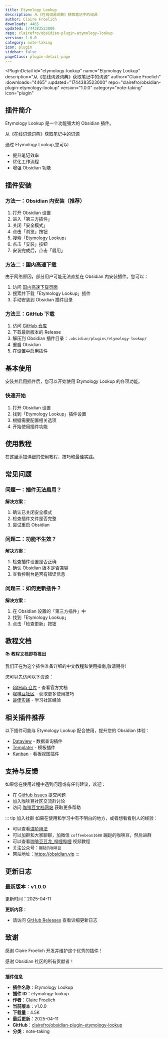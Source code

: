 ```yaml
---
title: Etymology Lookup
description: 从《在线词源词典》获取笔记中的词源
author: Claire Froelich
downloads: 4465
updated: 1744383523000
repo: clairefro/obsidian-plugin-etymology-lookup
version: 1.0.0
category: note-taking
icon: plugin
sidebar: false
pageClass: plugin-detail-page
---
```


<PluginDetail
  id="etymology-lookup"
  name="Etymology Lookup"
  description="从《在线词源词典》获取笔记中的词源"
  author="Claire Froelich"
  :downloads="4465"
  :updated="1744383523000"
  repo="clairefro/obsidian-plugin-etymology-lookup"
  version="1.0.0"
  category="note-taking"
  icon="plugin"
>

<!-- AUTO_GENERATED_START -->
## 插件简介

Etymology Lookup 是一个功能强大的 Obsidian 插件。

从《在线词源词典》获取笔记中的词源

通过 Etymology Lookup,您可以:

- 提升笔记效率
- 优化工作流程
- 增强 Obsidian 功能

<!-- AUTO_GENERATED_END -->

<!-- AUTO_GENERATED_START -->
## 插件安装

### 方法一：Obsidian 内安装（推荐）

1. 打开 Obsidian 设置
2. 进入「第三方插件」
3. 关闭「安全模式」
4. 点击「浏览」按钮
5. 搜索「Etymology Lookup」
6. 点击「安装」按钮
7. 安装完成后，点击「启用」

### 方法二：国内高速下载

由于网络原因，部分用户可能无法直接在 Obsidian 内安装插件。您可以：

1. 访问 [国内高速下载页面](/zh/documentation/obsidian-plugins-download.html)
2. 搜索并下载「Etymology Lookup」插件
3. 手动安装到 Obsidian 插件目录

### 方法三：GitHub 下载

1. 访问 [GitHub 仓库](https://github.com/clairefro/obsidian-plugin-etymology-lookup)
2. 下载最新版本的 Release
3. 解压到 Obsidian 插件目录：`.obsidian/plugins/etymology-lookup/`
4. 重启 Obsidian
5. 在设置中启用插件

## 基本使用

安装并启用插件后，您可以开始使用 Etymology Lookup 的各项功能。

### 快速开始

1. 打开 Obsidian 设置
2. 找到「Etymology Lookup」插件设置
3. 根据需要配置相关选项
4. 开始使用插件功能

<!-- AUTO_GENERATED_END -->

<!-- CUSTOM_CONTENT_START:tutorial -->
## 使用教程

在这里添加详细的使用教程、技巧和最佳实践。

<!-- CUSTOM_CONTENT_END:tutorial -->

<!-- SHARED_CONTENT_START -->
## 常见问题

### 问题一：插件无法启用？

**解决方案**：
1. 确认已关闭安全模式
2. 检查插件文件是否完整
3. 尝试重启 Obsidian

### 问题二：功能不生效？

**解决方案**：
1. 检查插件设置是否正确
2. 确认 Obsidian 版本是否兼容
3. 查看控制台是否有错误信息

### 问题三：如何更新插件？

**解决方案**：
1. 在 Obsidian 设置的「第三方插件」中
2. 找到「Etymology Lookup」
3. 点击「检查更新」按钮

## 教程文档

📚 **教程文档即将推出**

我们正在为这个插件准备详细的中文教程和使用指南,敬请期待!

您可以先访问以下资源：
- [GitHub 仓库](https://github.com/clairefro/obsidian-plugin-etymology-lookup) - 查看官方文档
- [咖啡豆社区](/zh/bases/) - 获取更多使用技巧
- [最佳实践](/zh/best-practices/) - 学习社区经验

## 相关插件推荐

以下插件可能与 Etymology Lookup 配合使用，提升您的 Obsidian 体验：

- [Dataview](/zh/plugins/dataview.html) - 数据查询插件
- [Templater](/zh/plugins/templater-obsidian.html) - 模板插件
- [Kanban](/zh/plugins/obsidian-kanban.html) - 看板视图插件

## 支持与反馈

如果您在使用过程中遇到问题或有任何建议，欢迎：

- 在 [GitHub Issues](https://github.com/clairefro/obsidian-plugin-etymology-lookup/issues) 提交问题
- 加入咖啡豆社区交流群讨论
- 访问 [咖啡豆文档网站](https://obsidian.vip) 获取更多帮助

::: tip 加入社群
如果在使用和学习中有不明白的地方，或者想看看别人的经验：
- 可以查看[进阶用法](/zh/advanced)
- 可以加群和大家聊聊，加微信 `coffeebean1688` 蹦跶的咖啡豆，然后进群
- 可以查看[咖啡豆豆龙_哔哩哔哩](https://space.bilibili.com/618777356) 视频教程
- 关注公众号：`蹦跶的咖啡豆`
- 网站地址：https://obsidian.vip
:::
<!-- SHARED_CONTENT_END -->

<!-- AUTO_GENERATED_START -->
## 更新日志

### 最新版本：v1.0.0

更新时间：2025-04-11

**更新内容**：
- 请访问 [GitHub Releases](https://github.com/clairefro/obsidian-plugin-etymology-lookup/releases) 查看详细更新日志

## 致谢

感谢 Claire Froelich 开发并维护这个优秀的插件！

感谢 Obsidian 社区的所有贡献者！

---

**插件信息**
- **插件名称**：Etymology Lookup
- **插件 ID**：etymology-lookup
- **作者**：Claire Froelich
- **当前版本**：v1.0.0
- **下载量**：4.5K
- **最后更新**：2025-04-11
- **GitHub**：[clairefro/obsidian-plugin-etymology-lookup](https://github.com/clairefro/obsidian-plugin-etymology-lookup)
- **分类**：note-taking
<!-- AUTO_GENERATED_END -->

</PluginDetail>

